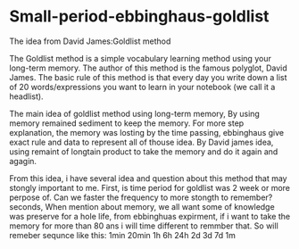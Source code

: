 # Small-period-ebbinghaus-goldlist

The idea from David James:Goldlist method

The Goldlist method is a simple vocabulary learning method using your long-term memory. 
The author of this method is the famous polyglot, David James. 
The basic rule of this method is that every day you write down a list of 20 words/expressions you want to learn in your notebook (we call it a headlist).

The main idea of goldlist method using long-term memory, By using memory remained sediment to keep the memory.
For more step explanation, the memory was losting by the time passing, ebbinghaus give exact rule and data to represent all of thouse idea. By David james idea, using remaint of longtain product to take the memory and do it again and agagin.

From this idea, i have several idea and question about this method that may stongly important to me.
First, is time period for goldlist was 2 week or more perpose of. Can we faster the frequency to more stongth to remember?
seconds, When mention about memory, we all want some of knowledge was preserve for a hole life, from ebbinghuas expirment, if i want to take the memory for more than 80 ans i will time different to remmber that. So will remeber sequnce like this: 1min 20min 1h 6h 24h 2d 3d 7d 1m 

